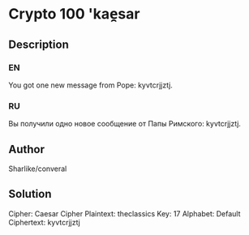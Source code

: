﻿# Crypto 100 'kae̯sar

## Description

### EN

You got one new message from Pope: kyvtcrjjztj.

### RU

Вы получили одно новое сообщение от Папы Римского: kyvtcrjjztj.

## Author

Sharlike/converal

## Solution

Cipher: Caesar Cipher
Plaintext: theclassics
Key: 17
Alphabet: Default
Ciphertext: kyvtcrjjztj
